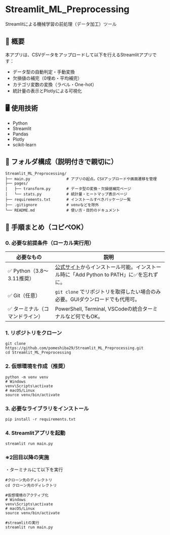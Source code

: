# Streamlit_ML_Preprocessing
Streamlitによる機械学習の前処理（データ加工）ツール

## 📌 概要
本アプリは、CSVデータをアップロードして以下を行えるStreamlitアプリです：

- データ型の自動判定・手動変換
- 欠損値の補完（0埋め・平均補完）
- カテゴリ変数の変換（ラベル・One-hot）
- 統計量の表示とPlotlyによる可視化

## 🖥️ 使用技術
- Python
- Streamlit
- Pandas
- Plotly
- scikit-learn

## 📁 フォルダ構成（説明付きで親切に）
```
Streamlit_ML_Preprocessing/
├── main.py                # アプリの起点。CSVアップロードや画面遷移を管理
├── pages/
│   ├── transform.py       # データ型の変換・欠損値補完ページ
│   └── stats.py           # 統計量・ヒートマップ表示ページ
├── requirements.txt       # インストールすべきパッケージ一覧
├── .gitignore             # venvなどを除外
└── README.md              # 使い方・目的のドキュメント
```
## 🧭 手順まとめ（コピペOK）
### 0. 必要な前提条件（ローカル実行用）
| 必要なもの                | 説明                                                                                        |
| -------------------- | ----------------------------------------------------------------------------------------- |
| ✅ Python（3.8〜3.11推奨） | [公式サイト](https://www.python.org/downloads/)からインストール可能。インストール時に「Add Python to PATH」に✅を忘れずに。 |
| ✅ Git（任意）            | `git clone` でリポジトリを取得したい場合のみ必要。GUIダウンロードでも代用可。                                            |
| ✅ ターミナル（コマンドライン）     | PowerShell, Terminal, VSCodeの統合ターミナルなど何でもOK。                                              |



### 1. リポジトリをクローン
```
git clone https://github.com/pomeshiba29/Streamlit_ML_Preprocessing.git
cd Streamlit_ML_Preprocessing
```
### 2. 仮想環境を作成（推奨）
```
python -m venv venv
# Windows
venv\Scripts\activate
# macOS/Linux
source venv/bin/activate
```
### 3. 必要なライブラリをインストール
```
pip install -r requirements.txt
```
### 4. Streamlitアプリを起動
```
streamlit run main.py
```

### ※2回目以降の実施
・ターミナルにて以下を実行
```
#クローン先のディレクトリ
cd クローン先のディレクトリ

#仮想環境のアクティブ化
# Windows
venv\Scripts\activate
# macOS/Linux
source venv/bin/activate

#streamlitの実行
streamlit run main.py
